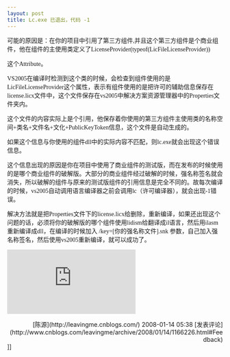 ```yaml
---
layout: post
title: Lc.exe 已退出，代码 -1 
---
```

<font face="Verdana">可能的原因是：在你的项目中引用了第三方组件,并且这个第三方组件是个商业组件，他在组件的主使用类定义了LicenseProvider(typeof(LicFileLicenseProvider))

这个Attribute。</font>

<font face="Verdana">VS2005在编译时检测到这个类的时候，会检查到组件使用的是LicFileLicenseProvider这个属性，表示有组件使用的是把许可的辅助信息保存在license.licx文件中，这个文件保存在vs2005中解决方案资源管理器中的Properties文件夹内。

这个文件的内容实际上是个引用，他保存着你使用的第三方组件主使用类的名称空间+类名+文件名+文化+PublicKeyToken信息，这个文件是自动生成的。

如果这个信息与你使用的组件dll中的实际内容不匹配，则lc.exe就会出现这个错误信息。</font>

<font face="Verdana">这个信息出现的原因是你在项目中使用了商业组件的测试版，而在发布的时候使用的是哪个商业组件的破解版。大部分的商业组件经过破解的时候，强名称签名就会消失，所以破解的组件与原来的测试版组件的引用信息是完全不同的。故每次编译的时候，vs2005自动调用语言编译器之前会调用lc（许可编译器），就会出现-1错误。</font>

<font face="Verdana">解决方法就是把Properties文件下的license.licx给删除，重新编译，如果还出现这个问题的话，必须将你的破解版的哪个组件使用lidism给翻译成il语言，然后用ilasm重新编译成dll，在编译的时候加入 /key=[你的强名称文件].snk 参数，自己加入强名称签名，然后使用vs2005重新编译，就可以成功了。</font>

![](http://www.cnblogs.com/leavingme/aggbug/1166226.html)

<div align="right">[陈源](http://leavingme.cnblogs.com/) 2008-01-14 05:38 [发表评论](http://www.cnblogs.com/leavingme/archive/2008/01/14/1166226.html#Feedback)</div>]]